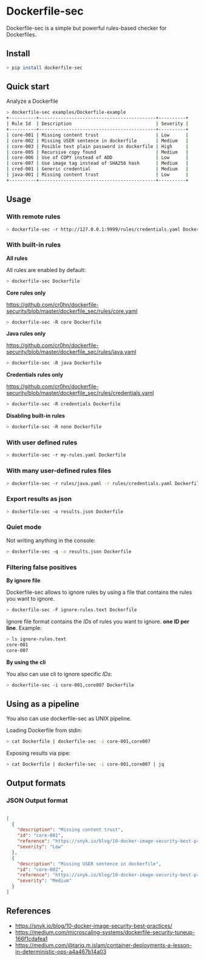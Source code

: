 # Dockerfile-sec

Dockerfile-sec is a simple but powerful rules-based checker for Dockerfiles.

## Install

```bash
> pip install dockerfile-sec 
```

## Quick start

Analyze a Dockerfile

```bash
> dockerfile-sec examples/Dockerfile-example
+----------+-------------------------------------------+----------+
| Rule Id  | Description                               | Severity |
+----------+-------------------------------------------+----------+
| core-001 | Missing content trust                     | Low      |
| core-002 | Missing USER sentence in dockerfile       | Medium   |
| core-003 | Posible text plain password in dockerfile | High     |
| core-005 | Recursive copy found                      | Medium   |
| core-006 | Use of COPY instead of ADD                | Low      |
| core-007 | Use image tag instead of SHA256 hash      | Medium   |
| cred-001 | Generic credential                        | Medium   |
| java-001 | Missing content trust                     | Low      |
+----------+-------------------------------------------+----------+  
```

## Usage

### With remote rules

```bash
> dockerfile-sec -r http://127.0.0.1:9999/rules/credentials.yaml Dockerfile 
```

### With built-in rules

**All rules**

All rules are enabled by default:

```bash
> dockerfile-sec Dockerfile
```

**Core rules only**

https://github.com/cr0hn/dockerfile-security/blob/master/dockerfile_sec/rules/core.yaml

```bash
> dockerfile-sec -R core Dockerfile
```

**Java rules only**

https://github.com/cr0hn/dockerfile-security/blob/master/dockerfile_sec/rules/java.yaml

```bash
> dockerfile-sec -R java Dockerfile
```

**Credentials rules only**

https://github.com/cr0hn/dockerfile-security/blob/master/dockerfile_sec/rules/credentials.yaml

```bash
> dockerfile-sec -R credentials Dockerfile
```

**Disabling built-in rules**

```bash
> dockerfile-sec -R none Dockerfile
```

### With user defined rules

```bash
> dockerfile-sec -r my-rules.yaml Dockerfile
```

### With many user-defined rules files

```bash
> dockerfile-sec -r rules/java.yaml -r rules/credentials.yaml Dockerfile 
```

### Export results as json

```bash
> dockerfile-sec -o results.json Dockerfile 
```

### Quiet mode

Not writing anything in the console:

```bash
> dockerfile-sec -q -o results.json Dockerfile 
```


### Filtering false positives

**By ignore file**

Dockerfile-sec allows to ignore rules by using a file that contains the rules you want to ignore.

```bash
> dockerfile-sec -F ignore-rules.text Dockerfile 
```

Ignore file format contains the *IDs* of rules you want to ignore. **one ID per line**. Example:

```bash
> ls ignore-rules.text
core-001
core-007
```

**By using the cli**

You also can use cli to ignore specific *IDs*:

```bash
> dockerfile-sec -i core-001,core007 Dockerfile 
```

## Using as a pipeline

You also can use dockerfile-sec as UNIX pipeline.

Loading Dockerfile from stdin:

```bash
> cat Dockerfile | dockerfile-sec -i core-001,core007 
```

Exposing results via pipe:

```bash
> cat Dockerfile | dockerfile-sec -i core-001,core007 | jq 
```

## Output formats

### JSON Output format

```json

[
  {
    "description": "Missing content trust",
    "id": "core-001",
    "reference": "https://snyk.io/blog/10-docker-image-security-best-practices/",
    "severity": "Low"
  },
  {
    "description": "Missing USER sentence in dockerfile",
    "id": "core-002",
    "reference": "https://snyk.io/blog/10-docker-image-security-best-practices/",
    "severity": "Medium"
  }
]

```

## References

- https://snyk.io/blog/10-docker-image-security-best-practices/
- https://medium.com/microscaling-systems/dockerfile-security-tuneup-166f1cdafea1
- https://medium.com/@tariq.m.islam/container-deployments-a-lesson-in-deterministic-ops-a4a467b14a03
